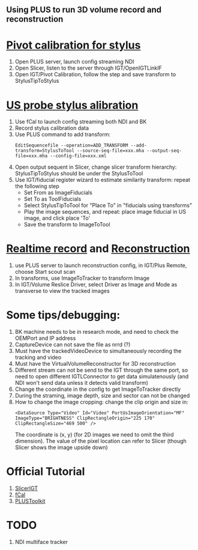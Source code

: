 ## Using PLUS to run 3D volume record and reconstruction

# [Pivot calibration for stylus](https://onedrive.live.com/view.aspx?resid=7230D4DEC6058018!3128&ithint=file%2cpptx&authkey=!AMy-wgNHStEKsPU)

1. Open PLUS server, launch config streaming NDI
2. Open Slicer, listen to the server through IGT/OpenIGTLinkIF
3. Open IGT/Pivot Calibration, follow the step and save transform to StylusTipToStylus

# [US probe stylus alibration](https://onedrive.live.com/view.aspx?resid=7230D4DEC6058018!3712&ithint=file%2cpptx&authkey=!ACNGX3PqH0BLg74)

1. Use fCal to launch config streaming both NDI and BK
2. Record stylus calibration data
3. Use PLUS command to add transform:
    ```
    EditSequencefile --operation=ADD_TRANSFORM --add-transform=StylusToTool --source-seq-file=xxx.mha --output-seq-file=xxx.mha --config-file=xxx.xml
    ```
4. Open output sequent in Slicer, change slicer transform hierarchy: StylusTipToStylus should be under the StylusToTool
5. Use IGT/fiducial register wizard to estimate similarity transform: repeat the following step
    * Set From as ImageFiducials
    * Set To as ToolFiducials
    * Select StylusTipToTool for "Place To" in "fiducials using transforms" 
    * Play the image sequences, and repeat: place image fiducial in US image, and click place 'To'
    * Save the transform to ImageToTool

# [Realtime record](https://onedrive.live.com/view.aspx?resid=7230D4DEC6058018!13505&ithint=file%2cpptx&authkey=!ABVRs-qX_7k-rgY) and [Reconstruction](https://onedrive.live.com/view.aspx?resid=7230D4DEC6058018!3992&ithint=file%2cpptx&authkey=!ADFvs6W6EnKJR44)
1. use PLUS server to launch reconstruction config, in IGT/Plus Remote, choose Start scout scan
2. In transforms, use ImageToTracker to transform Image
3. In IGT/Volume Reslice Driver, select Driver as Image and Mode as transverse to view the tracked images 


# Some tips/debugging:
1. BK machine needs to be in research mode, and need to check the OEMPort and IP address
2. CaptureDevice can not save the file as nrrd (?)
3. Must have the trackedVideoDevice to simultaneously recording the tracking and video
4. Must have the VirtualVolumeReconstructor for 3D reconstruction
5. Different stream can not be send to the IGT through the same port, so need to open different IGTLConnector to get data simulatenously (and NDI won't send data unless it detects valid transform)
6. Change the coordinate in the config to get ImageToTracker directly
7. During the straming, image depth, size and sector can not be changed
8. How to change the image cropping: change the clip origin and size in:
    ```
    <DataSource Type="Video" Id="Video" PortUsImageOrientation="MF" ImageType="BRIGHTNESS" ClipRectangleOrigin="225 170"  ClipRectangleSize="469 500" />
    ```
    The coordinate is (x, y) (for 2D images we need to omit the third dimension). The value of the pixel location can refer to Slicer (though Slicer shows the image upside down)



# Official Tutorial
1. [SlicerIGT](http://www.slicerigt.org/wp/user-tutorial/)
2. [fCal](http://perk-software.cs.queensu.ca/plus/doc/nightly/user/ApplicationfCal.html)
3. [PLUSToolkit](https://plustoolkit.github.io/)


# TODO
1. NDI multiface tracker